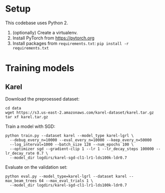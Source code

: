 # Setup
This codebase uses Python 2.

1. (optionally) Create a virtualenv.
2. Install PyTorch from https://pytorch.org
3. Install packages from `requirements.txt`: `pip install -r requirements.txt`

# Training models

## Karel
Download the preproessed dataset:
```
cd data
wget https://s3.us-east-2.amazonaws.com/karel-dataset/karel.tar.gz
tar xf karel.tar.gz
```

Train a model with SGD:
```
python train.py --dataset karel --model_type karel-lgrl \
  --debug_every_n=10000 --eval_every_n=10000 --keep_every_n=50000
  --log_interval=1000 --batch_size 128 --num_epochs 100 \
  --optimizer sgd --gradient-clip 1 --lr 1 --lr_decay_steps 100000 --lr_decay_rate 0.7 \
  --model_dir logdirs/karel-sgd-cl1-lr1-lds100k-ldr0.7
```

Evaluate on the validation set:
```
python eval.py --model_type=karel-lgrl --dataset karel --max_beam_trees 64 --max_eval_trials 1 \
  --model_dir logdirs/karel-sgd-cl1-lr1-lds100k-ldr0.7
```
